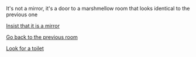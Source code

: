 It's not a mirror, it's a door to a marshmellow room that looks identical to the previous one

[Insist that it is a mirror](../mirror/insist/insist.md)

[Go back to the previous room](../marshmallow.md)

[Look for a toilet](../eating-walls/find-a-toilet/find-a-toilet.md)
